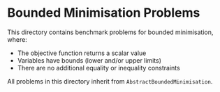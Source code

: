 # Bounded Minimisation Problems

This directory contains benchmark problems for bounded minimisation, where:
- The objective function returns a scalar value
- Variables have bounds (lower and/or upper limits)
- There are no additional equality or inequality constraints

All problems in this directory inherit from `AbstractBoundedMinimisation`.